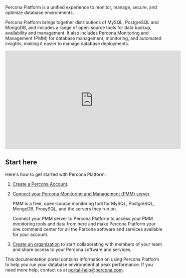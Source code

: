 Percona Platform is a unified experience to monitor, manage, secure, and optimize database environments. 

Percona Platform brings together distributions of MySQL, PostgreSQL and MongoDB, and includes a range of open-source tools for data backup, availability and management. 
It also includes Percona Monitoring and Management (PMM) for database management, monitoring, and automated insights, making it easier to manage database deployments.

<iframe width="560" height="315" src="https://www.youtube.com/embed/E3_KFnbOa3Q" title="YouTube video player" frameborder="0" allow="accelerometer; autoplay; clipboard-write; encrypted-media; gyroscope; picture-in-picture; web-share" allowfullscreen></iframe>

## Start here

Here's how to get started with Percona Platform:

1. [Create a Percona Account](registration-login.md).

2. [Connect your Percona Monitoring and Management (PMM) server](connect-pmm.md). 

    PMM is a free, open-source monitoring tool for MySQL, PostgreSQL, MongoDB, ProxySQL, and the servers they run on. 

    Connect your PMM server to Percona Platform to access your PMM monitoring tools and data from here and make Percona Platform your one command center for all the Percona software and services available for your account.

3. [Create an organization](create-manage-organizations.md) to start collaborating with members of your team and share access to your Percona software and services.

This documentation portal contains information on using Percona Platform to help you run your database environment at peak performance. If you need more help, contact us at <portal-help@percona.com>.

